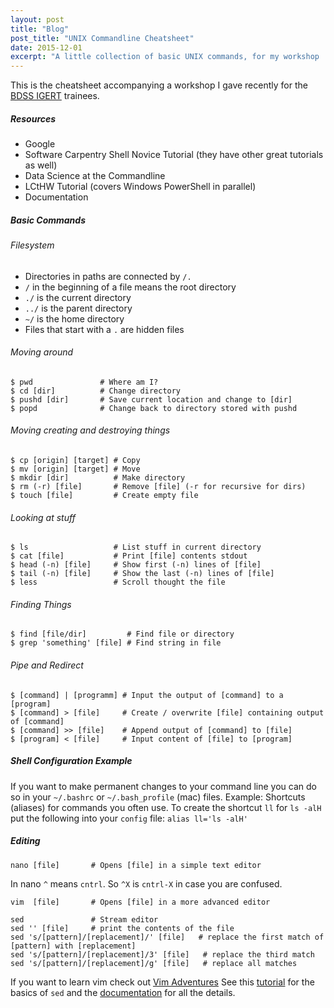 ```yaml
---
layout: post
title: "Blog"
post_title: "UNIX Commandline Cheatsheet"
date: 2015-12-01
excerpt: "A little collection of basic UNIX commands, for my workshop 'Intro to Penn State high performance computing and UNIX command line'"
---
```


This is the cheatsheet accompanying a workshop I gave recently for the <a href="http://bdss.psu.edu">BDSS IGERT</a> trainees. 


##### Resources
* Google
* Software Carpentry Shell Novice Tutorial (they have other great tutorials as well)
* Data Science at the Commandline
* LCtHW Tutorial (covers Windows PowerShell in parallel)
* Documentation 

##### Basic Commands

###### Filesystem
* Directories in paths are connected by `/.`
* `/` in the beginning of a file means the root directory
* `./` is the current directory
* `../` is the parent directory
* `~/` is the home directory
* Files that start with a `.` are hidden files

###### Moving around

<pre><code>$ pwd               # Where am I?
$ cd [dir]          # Change directory
$ pushd [dir]       # Save current location and change to [dir]
$ popd              # Change back to directory stored with pushd
</code></pre>

###### Moving creating and destroying things
<pre><code>$ cp [origin] [target] # Copy
$ mv [origin] [target] # Move    
$ mkdir [dir]          # Make directory
$ rm (-r) [file]       # Remove [file] (-r for recursive for dirs)
$ touch [file]         # Create empty file
</code></pre>

###### Looking at stuff
<pre><code>$ ls                   # List stuff in current directory 
$ cat [file]           # Print [file] contents stdout
$ head (-n) [file]     # Show first (-n) lines of [file]
$ tail (-n) [file]     # Show the last (-n) lines of [file]
$ less                 # Scroll thought the file
</code></pre>

###### Finding Things
<pre><code>$ find [file/dir]         # Find file or directory
$ grep 'something' [file] # Find string in file
</code></pre>

###### Pipe and Redirect
<pre><code>$ [command] | [programm] # Input the output of [command] to a [program]
$ [command] > [file]     # Create / overwrite [file] containing output of [command]
$ [command] >> [file]    # Append output of [command] to [file]
$ [program] < [file]     # Input content of [file] to [program]
</code></pre>

##### Shell Configuration Example
If you want to make permanent changes to your command line you can do so in your `~/.bashrc` or `~/.bash_profile` (mac) files.
Example: Shortcuts (aliases) for commands you often use. To create the shortcut `ll` for `ls -alH` put the following into your `config` file:  `alias ll='ls -alH'`

##### Editing
<pre><code>nano [file]       # Opens [file] in a simple text editor
</code></pre>

In nano `^` means `cntrl`. So `^X` is `cntrl-X` in case you are confused. 

<pre><code>vim  [file]       # Opens [file] in a more advanced editor

sed               # Stream editor
sed '' [file]     # print the contents of the file
sed 's/[pattern]/[replacement]/' [file]   # replace the first match of [pattern] with [replacement]
sed 's/[pattern]/[replacement]/3' [file]   # replace the third match 
sed 's/[pattern]/[replacement]/g' [file]   # replace all matches
</code></pre>

If you want to learn vim check out [Vim Adventures](http://http://vim-adventures.com/)
See this [tutorial](https://www.digitalocean.com/community/tutorials/the-basics-of-using-the-sed-stream-editor-to-manipulate-text-in-linux) for the basics of `sed` and the [documentation](https://www.gnu.org/software/sed/manual/sed.html) for all the details.
